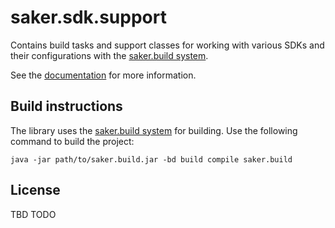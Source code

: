 # saker.sdk.support

Contains build tasks and support classes for working with various SDKs and their configurations with the [saker.build system](https://saker.build).

See the [documentation](https://saker.build/saker.sdk.support/doc/) for more information.

## Build instructions

The library uses the [saker.build system](https://saker.build) for building. Use the following command to build the project:

```
java -jar path/to/saker.build.jar -bd build compile saker.build
```

## License

TBD TODO